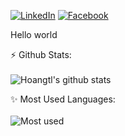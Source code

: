 [![LinkedIn](https://img.shields.io/static/v1?logo=LinkedIn&logoColor=white&label=LinkedIn&message=lehoangtran&color=blue)](https://www.linkedin.com/in/hoangtl289/)
[![Facebook](https://img.shields.io/static/v1?logo=Facebook&logoColor=white&label=Facebook&message=lehoangtran&color=blue)](https://www.fb.com/hoangtl289/)

Hello world 

⚡ Github Stats:
<br><br>
![Hoangtl's github stats](https://bad-apple-github-readme.vercel.app/api?show_bg=1&username=lehoangtran289)

✨ Most Used Languages:
<br><br>
![Most used](https://github-readme-stats.vercel.app/api/top-langs/?username=lehoangtran289&layout=compact)
